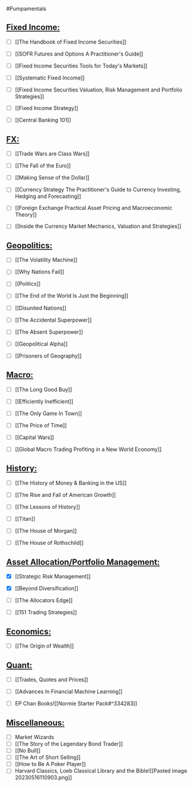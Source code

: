 #Pumpamentals 
## <u>Fixed Income:</u>
- [ ] [[The Handbook of Fixed Income Securities]]
- [ ] [[SOFR Futures and Options A Practitioner's Guide]]
- [ ] [[Fixed Income Securities Tools for Today's Markets]]
- [ ] [[Systematic Fixed Income]]
- [ ] [[Fixed Income Securities Valuation, Risk Management and Portfolio Strategies]]
- [ ] [[Fixed Income Strategy]]
- [ ] [[Central Banking 101]]


## <u>FX:</u>
- [ ] [[Trade Wars are Class Wars]]
- [ ] [[The Fall of the Euro]]
- [ ] [[Making Sense of the Dollar]]
- [ ] [[Currency Strategy The Practitioner's Guide to Currency Investing, Hedging and Forecasting]]
- [ ] [[Foreign Exchange Practical Asset Pricing and Macroeconomic Theory]]
- [ ] [[Inside the Currency Market Mechanics, Valuation and Strategies]]


## <u>Geopolitics:</u>
- [ ] [[The Volatility Machine]]
- [ ] [[Why Nations Fail]]
- [ ] [[Politics]]
- [ ] [[The End of the World Is Just the Beginning]]
- [ ] [[Disunited Nations]]
- [ ] [[The Accidental Superpower]]
- [ ] [[The Absent Superpower]]
- [ ] [[Geopolitical Alpha]]
- [ ] [[Prisoners of Geography]]


## <u>Macro:</u>
- [ ] [[The Long Good Buy]]
- [ ] [[Efficiently Inefficient]]
- [ ] [[The Only Game In Town]]
- [ ] [[The Price of Time]]
- [ ] [[Capital Wars]]
- [ ] [[Global Macro Trading Profiting in a New World Economy]]


## <u>History:</u>
- [ ] [[The History of Money & Banking in the US]]
- [ ] [[The Rise and Fall of American Growth]]
- [ ] [[The Lessons of History]]
- [ ] [[Titan]]
- [ ] [[The House of Morgan]]
- [ ] [[The House of Rothschild]]


## <u>Asset Allocation/Portfolio Management:</u>
- [x] [[Strategic Risk Management]]
- [x] [[Beyond Diversification]]
- [ ] [[The Allocators Edge]]
- [ ] [[151 Trading Strategies]]


## <u>Economics:</u>
- [ ] [[The Origin of Wealth]]


## <u>Quant:</u>
- [ ] [[Trades, Quotes and Prices]]
- [ ] [[Advances In Financial Machine Learning]]
- [ ] EP Chan Books![[Normie Starter Pack#^334283]]


## <u>Miscellaneous:</u>
- [ ] Market Wizards
- [ ] [[The Story of the Legendary Bond Trader]]
- [ ] [[No Bull]]
- [ ] [[The Art of Short Selling]]
- [ ] [[How to Be A Poker Player]]
- [ ] Harvard Classics, Loeb Classical Library and the Bible![[Pasted image 20230516110903.png]]